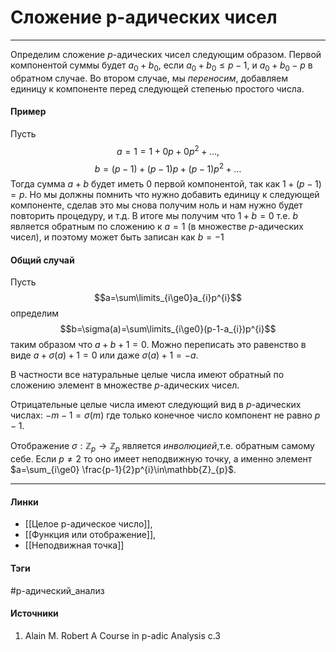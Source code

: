 # Сложение p-адических чисел
***
Определим сложение $p$-адических чисел следующим образом. Первой компонентой суммы будет $a_{0}+b_{0}$, если $a_{0}+b_{0}\le p-1$, и $a_{0}+b_{0}-p$ в обратном случае. Во втором случае, мы *переносим*, добавляем единицу к компоненте перед следующей степенью простого числа.
#### Пример
Пусть
$$
a=1=1+0p+0p^{2}+\dots,
$$
$$
b=(p-1)+(p-1)p+(p-1)p^{2}+\dots
$$
Тогда сумма $a+b$ будет иметь $0$ первой компонентой, так как $1+(p-1)=p$. Но мы должны помнить что нужно добавить единицу к следующей компоненте, сделав это мы снова получим ноль и нам нужно будет повторить процедуру, и т.д. В итоге мы получим что $1+b=0$ т.е. $b$ является обратным по сложению к $a=1$ (в множестве $p$-адических чисел), и поэтому может быть записан как $b=-1$
#### Общий случай
Пусть $$a=\sum\limits_{i\ge0}a_{i}p^{i}$$
определим
$$b=\sigma(a)=\sum\limits_{i\ge0}(p-1-a_{i})p^{i}$$
таким образом что $a+b+1=0$. Можно переписать это равенство в виде $a+\sigma(a)+1=0$ или даже $\sigma(a)+1=-a$. 

В частности все натуральные целые числа имеют обратный по сложению элемент в множестве $p$-адических чисел. 

Отрицательные целые числа имеют следующий вид в $p$-адических числах: $-m-1=\sigma(m)$ где только конечное число компонент не равно $p-1$.

Отображение $\sigma:\mathbb{Z}_{p}\to \mathbb{Z}_{p}$ является *инволюцией*,т.е. обратным самому себе. Если $p\ne2$ то оно имеет неподвижную точку, а именно элемент $a=\sum_{i\ge0} \frac{p-1}{2}p^{i}\in\mathbb{Z}_{p}$.
***
#### Линки
- [[Целое p-адическое число]],
- [[Функция или отображение]],
- [[Неподвижная точка]]
#### Тэги
 #p-адический_анализ 
#### Источники
1. Alain M. Robert A Course in p-adic Analysis c.3